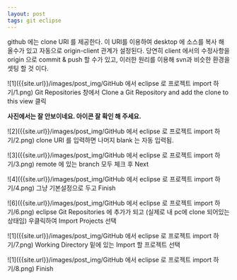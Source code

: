 ```yaml
---
layout: post
tags: git eclipse
---
```



github 에는 clone URI 를 제공한다. 이 URI를 이용하여 desktop 에 소스를 복사 해 올수가 있고 자동으로 origin-client 관계가 설정된다. 당연히 client 에서의 수정사항을 origin 으로 commit & push 할 수가 있고, 
이러한 원리를 이용해 svn과 비슷한 환경을 셋팅 할 것 이다.







![1]({{site.url}}/images/post_img/GitHub 에서 eclipse 로 프로젝트 import 하기/1.png)
Git Repositories 창에서 Clone a Git Repository and add the clone to this view 클릭

**사진에서는 잘 안보이네요. 아이콘 잘 확인 해 주세요.**


![2]({{site.url}}/images/post_img/GitHub 에서 eclipse 로 프로젝트 import 하기/2.png)
clone URI 를 입력하면 나머지 blank 는 자동 입력됨.


![3]({{site.url}}/images/post_img/GitHub 에서 eclipse 로 프로젝트 import 하기/3.png)
remote 에 있는 branch 모두 체크 후 Next


![4]({{site.url}}/images/post_img/GitHub 에서 eclipse 로 프로젝트 import 하기/4.png)
그냥 기본설정으로 두고 Finish



![6]({{site.url}}/images/post_img/GitHub 에서 eclipse 로 프로젝트 import 하기/6.png)
eclipse Git Repositories 에 추가가 되고 (실제로 내 pc에 clone 되어있는 상태임) 우클릭하여 Import Projects 선택



![1]({{site.url}}/images/post_img/GitHub 에서 eclipse 로 프로젝트 import 하기/7.png)
Working Directory 밑에 있는 Import 할 프로젝트 선택


![1]({{site.url}}/images/post_img/GitHub 에서 eclipse 로 프로젝트 import 하기/8.png)
Finish




